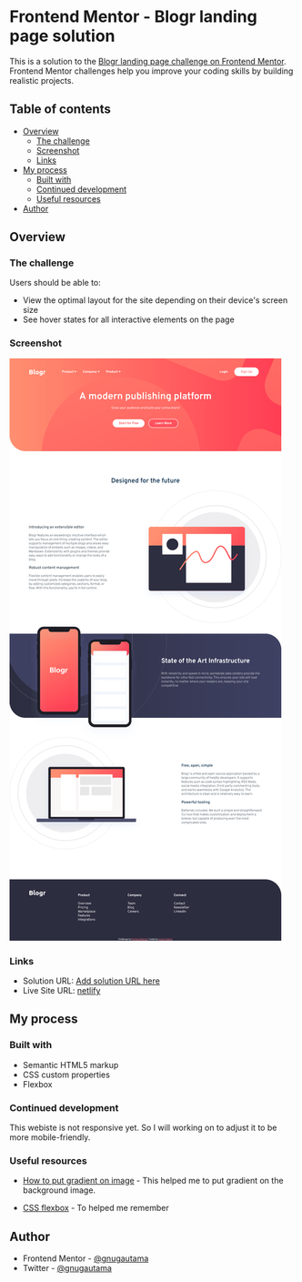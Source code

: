 # Frontend Mentor - Blogr landing page solution

This is a solution to the [Blogr landing page challenge on Frontend Mentor](https://www.frontendmentor.io/challenges/blogr-landing-page-EX2RLAApP). Frontend Mentor challenges help you improve your coding skills by building realistic projects.

## Table of contents

- [Overview](#overview)
  - [The challenge](#the-challenge)
  - [Screenshot](#screenshot)
  - [Links](#links)
- [My process](#my-process)
  - [Built with](#built-with)
  - [Continued development](#continued-development)
  - [Useful resources](#useful-resources)
- [Author](#author)

## Overview

### The challenge

Users should be able to:

- View the optimal layout for the site depending on their device's screen size
- See hover states for all interactive elements on the page

### Screenshot

![](./images/Screenshot-Frontend-Mentor-Blogr.png)

### Links

- Solution URL: [Add solution URL here](https://your-solution-url.com)
- Live Site URL: [netlify](https://blogr-landing-page-challeng-fem.netlify.app/)

## My process

### Built with

- Semantic HTML5 markup
- CSS custom properties
- Flexbox

### Continued development

This webiste is not responsive yet. So I will working on to adjust it to be more mobile-friendly.

### Useful resources

- [How to put gradient on image](https://webdevetc.com/blog/how-to-add-a-gradient-overlay-to-a-background-image-using-just-css-and-html/) - This helped me to put gradient on the background image.

- [CSS flexbox](https://css-tricks.com/snippets/css/a-guide-to-flexbox/) - To helped me remember

## Author

- Frontend Mentor - [@gnugautama](https://www.frontendmentor.io/profile/gnugautama)
- Twitter - [@gnugautama](https://www.twitter.com/@gnugautama)
